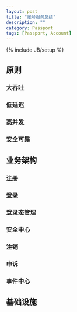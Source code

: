 ```yaml
---
layout: post
title: "账号服务总结"
description: ""
category: Passport
tags: [Passport, Account]
---
```

{% include JB/setup %}

## 原则

  ### 大吞吐
  ### 低延迟
  ### 高并发
  ### 安全可靠

## 业务架构
  
  ### 注册

  ### 登录

  ### 登录态管理

  ### 安全中心

  ### 注销

  ### 申诉

  ### 事件中心

## 基础设施